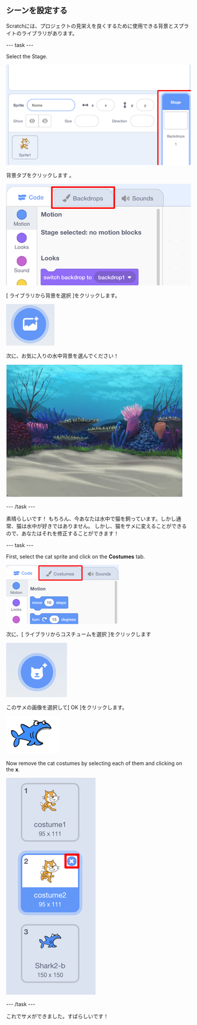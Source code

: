 ## シーンを設定する

Scratchには、プロジェクトの見栄えを良くするために使用できる背景とスプライトのライブラリがあります。

\--- task \---

Select the Stage.

![ステージの選択](images/looksSelectStage.png)

背景タブをクリックします 。

![[背景]タブ](images/looksBackdrops.png)

[ ライブラリから背景を選択 ]をクリックします。

![背景アイコンの選択](images/looksChooseBg.png)

次に、お気に入りの水中背景を選んでください！

![水中シーン](images/looksUnderwater.png)

\--- /task \---

素晴らしいです！ もちろん、今あなたは水中で猫を飼っています。しかし通常、猫は水中が好きではありません。 しかし、猫をサメに変えることができるので、あなたはそれを修正することができます！

\--- task \---

First, select the cat sprite and click on the **Costumes** tab.

![](images/cool2.png)

次に、[ ライブラリからコスチュームを選択 ]をクリックします

![](images/cool3.png)

このサメの画像を選択して[ OK ]をクリックします。

![サメのコスチューム](images/looksShark.png)

Now remove the cat costumes by selecting each of them and clicking on the **x**.

![](images/coolDeleteCostumes.png)

\--- /task \---

これでサメができました。すばらしいです！